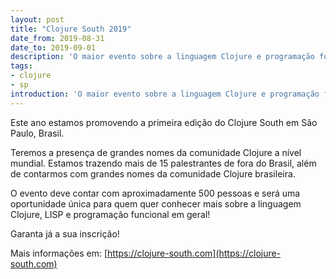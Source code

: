```yaml
---
layout: post
title: "Clojure South 2019"
date_from: 2019-08-31
date_to: 2019-09-01
description: 'O maior evento sobre a linguagem Clojure e programação funcional do mundo.'
tags:
- clojure
- sp
introduction: 'O maior evento sobre a linguagem Clojure e programação funcional do mundo.'
---
```


Este ano estamos promovendo a primeira edição do Clojure South em São Paulo, Brasil. 

Teremos a presença de grandes nomes da comunidade Clojure a nível mundial. Estamos trazendo mais de
15 palestrantes de fora do Brasil, além de contarmos com grandes nomes da comunidade Clojure brasileira.

O evento deve contar com aproximadamente 500 pessoas e será uma oportunidade única para quem quer conhecer
mais sobre a linguagem Clojure, LISP e programação funcional em geral!

Garanta já a sua inscrição!

Mais informações em: [https://clojure-south.com](https://clojure-south.com)
